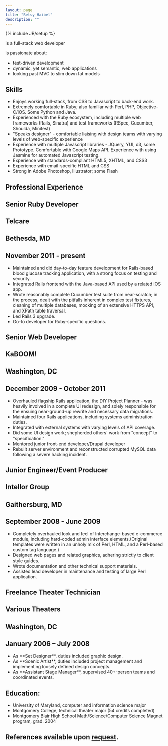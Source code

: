 ```yaml
---
layout: page
title: "Betsy Haibel"
description: ""
---
```

{% include JB/setup %}

is a full-stack web developer

is passionate about:
- test-driven development
- dynamic, yet semantic, web applications
- looking past MVC to slim down fat models

## Skills

- Enjoys working full-stack, from CSS to Javascript to back-end work. 
- Extremely comfortable in Ruby; also familiar with Perl, PHP, Objective-C/iOS. Some Python and Java.
- Experienced with the Ruby ecosystem, including multiple web frameworks (Rails, Sinatra) and test frameworks (RSpec, Cucumber, Shoulda, Minitest)
- "Speaks designer" - comfortable liaising with design teams with varying levels of web-specific experience 
- Experience with multiple Javascript libraries - JQuery, YUI, d3, some Prototype. Comfortable with Google Maps API. Experience with using Jasmine for automated Javascript testing. 
- Experience with standards-compliant HTML5, XHTML, and CSS3 
- Experience with email-specific HTML and CSS 
- Strong in Adobe Photoshop, Illustrator; some Flash

## Professional Experience

<section>
  <hgroup>
    <h1>Senior Ruby Developer</h1>
    <h2 class='organization'>Telcare</h2>
    <h2 class='location'>Bethesda, MD</h2>
    <h2 class='time'>November 2011 - present</h2>
  </hgroup>

  <ul>
    <li>Maintained and did day-to-day feature development for Rails-based blood glucose tracking application, with a strong focus on testing and security.</li>
    <li>Integrated Rails frontend with the Java-based API used by a related iOS app.</li>
    <li>Wrote reasonably complete Cucumber test suite from near-scratch; in the process, dealt with the pitfalls inherent in complex test fixtures, cleaning of multiple databases, mocking of an extensive HTTPS API, and XPath table traversal.</li>
    <li>Led Rails 3 upgrade.</li>
    <li>Go-to developer for Ruby-specific questions.</li>
  </ul>
</section>

<section>
  <hgroup>
    <h1>Senior Web Developer</h1>
    <h2 class='organization'>KaBOOM!</h2>
    <h2 class='location'>Washington, DC</h2>
    <h2 class='time'>December 2009 - October 2011</h2>
  </hgroup>

  <ul>
    <li>Overhauled flagship Rails application, the DIY Project Planner - was heavily involved in a complete UI redesign, and solely responsible for the ensuing near-ground-up rewrite and necessary data migrations.</li>
    <li>Maintained four Rails applications, including systems administration duties.</li>
    <li>Integrated with external systems with varying levels of API coverage.</li>
    <li>Did some UI design work; shepherded others' work from "concept" to "specification."</li>
    <li>Mentored junior front-end developer/Drupal developer</li>
    <li>Rebuilt server environment and reconstructed corrupted MySQL data following a severe hacking incident.</li>
  </ul>
</section>

<section>
  <hgroup>
    <h1>Junior Engineer/Event Producer</h1>
    <h2 class='organization'>Intellor Group</h2>
    <h2 class='location'>Gaithersburg, MD</h2>
    <h2 class='time'>September 2008 - June 2009</h2>
  </hgroup>

  <ul>
    <li>Completely overhauled look and feel of Interchange-based e-commerce module, including hard-coded admin interface elements.(Original templates were written in an unholy mix of Perl, HTML, and a Perl-based custom tag language.)</li>
    <li>Designed web pages and related graphics, adhering strictly to client style guides.</li> 
    <li>Wrote documentation and other technical support materials.</li>
    <li>Assisted lead developer in maintenance and testing of large Perl application.</li>
  </ul>
</section>

<section>
  <hgroup>
    <h1>Freelance Theater Technician</h1>
    <h2 class='organization'>Various Theaters</h2>
    <h2 class='location'>Washington, DC</h2>
    <h2 class='time'>January 2006 – July 2008</h2>
  </hgroup>

  <ul>
    <li>As **Set Designer**, duties included graphic design.</li>
    <li>As **Scenic Artist**, duties included project management and implementing loosely defined design concepts.</li>
    <li>As **Assistant Stage Manager**, supervised 40+-person teams and coordinated events.</li>
  </ul>
</section>

## Education:

- University of Maryland, computer and information science major 
- Montgomery College, technical theater major (54 credits completed) 
- Montgomery Blair High School Math/Science/Computer Science Magnet program, grad. 2004

## **References** available upon [request](mailto:betsy.haibel@gmail.com).